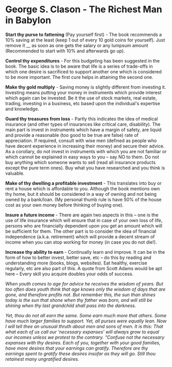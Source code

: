 # George S. Clason - The Richest Man in Babylon

**Start thy purse to fattening** (Pay yourself first) - The book recommends a 10% saving at the least (keep 1 out of every 10 gold coins for yourself). Just remove it \_\_ as soon as one gets the salary or any lumpsum amount (Recommended to start with 10% and afterwards go up).

**Control thy expenditures** - For this budgeting has been suggested in the book. The basic idea is to be aware that life is a series of trade-offs in which one desire is sacrificed to support another one which is considered to be more important. The first cure helps in attaining the second one.

**Make thy gold multiply** - Saving money is slightly different from investing it. Investing means putting your money in instruments which provide interest which again can be invested. Be it the use of stock markets, real estate, trading, investing in a business, etc based upon the individual's expertise and knowledge.

**Guard thy treasures from loss** - Partly this indicates the idea of medical insurance (and other types of insurances like critical care, disability). The main part is invest in instruments which have a margin of safety, are liquid and provide a reasonable (too good to be true are false) rate of appreciation. If required, consult with wise men (defined as people who have decent experience in increasing their money) and secure their advice. As a corollary, do not invest in instruments with which you are not familiar or which cannot be explained in easy ways to you – say NO to them. Do not buy anything which someone wants to sell (read all insurance products except the pure term ones). Buy what you have researched and you think is valuable.

**Make of thy dwelling a profitable investment** - This translates into buy or rent a house which is affordable to you. Although the book mentions own thy home, but it should be considered in a way of owning and not being owned by a bank/loan. (My personal thumb rule is have 50% of the house cost as your own money before thinking of buying one).

**Insure a future income** - There are again two aspects in this – one is the use of life insurance which will ensure that in case of your own loss of life, persons who are financially dependent upon you get an amount which will be sufficient for them. The other part is to consider the idea of financial independence (a.k.a. retirement) which will provide a decent stream of income when you can stop working for money (in case you do not die!).

**Increase thy ability to earn** - Continually learn and improve. It can be in the form of how to better invest, better save, etc – do this by reading and understanding more (books, blogs, websites). Eat healthy, exercise regularly, etc are also part of this. A quote from Scott Adams would be apt here – Every skill you acquire doubles your odds of success.

_When youth comes to age for advice he receives the wisdom of years. But too often does youth think that age knows only the wisdom of days that are gone, and therefore profits not. But remember this, the sun than shines today is the sun that shone when thy father was born, and will still be shining when thy last grandchild shall pass into the darkness._

_Yet, thou do not all earn the same. Some earn much more that others. Some have much larger families to support. Yet, all purses were equally lean. Now I will tell thee an unusual thruth about men and sons of men. It is this: That what each of us call our 'necessary expanses' will always grow to equal our incomes unless we protest to the contrary. "Confuse not the necessary expanses with thy desires. Each of you, together with your good families, have more desires that your earnings can gratify. Therefore are thy earnings spent to gratify these desires insofar as they will go. Still thou retainest many ungratified desires._
